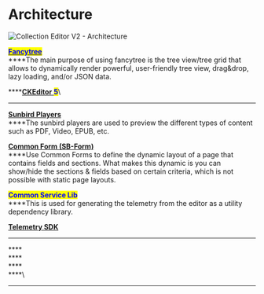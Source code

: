 # Architecture

![Collection Editor V2 - Architecture](<../../../../.gitbook/assets/collection-editor-architecture.drawio (1).png>)

<mark style="color:blue;">****</mark>[<mark style="color:blue;">**Fancytree**</mark>](https://github.com/mar10/fancytree/wiki)****\
****The main purpose of using fancytree is the tree view/tree grid that allows to dynamically render powerful, user-friendly tree view, drag\&drop, lazy loading, and/or JSON data.

****[**CKEditor** ](https://ckeditor.com/ckeditor-5/)<mark style="color:blue;">**5**</mark>\
****

****[**Sunbird Players**](../../player/v1/players/)****\
****The sunbird players are used to preview the different types of content such as PDF, Video, EPUB, etc.

****[**Common Form (SB-Form)**](https://ed.sunbird.org/use/learn-more/specifications/sunbirded-forms)****\
****Use Common Forms to define the dynamic layout of a page that contains fields and sections. What makes this dynamic is you can show/hide the sections & fields based on certain criteria, which is not possible with static page layouts.

<mark style="color:blue;">**Common Service Lib**</mark>\
****This is used for generating the telemetry from the editor as a utility dependency library.

[**Telemetry SDK**](https://telemetry.sunbird.org)

****

****\
****\
****\
****\
****

